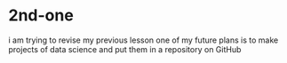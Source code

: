 # 2nd-one
i am trying to revise my previous lesson 
one of my future plans is to make projects of data science and put them in a repository on GitHub

